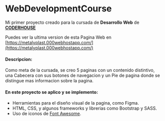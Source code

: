 # WebDevelopmentCourse

Mi primer proyecto creado para la cursada de **Desarrollo Web** de **[CODERHOUSE](https://www.coderhouse.com/)**

Puedes ver la ultima version de esta Pagina Web en [https://metalyplast.000webhostapp.com/](https://metalyplast.000webhostapp.com/)

#### Descripcion:
Como meta de la cursada, se creo 5 paginas con un contenido distintivo, una Cabecera con sus botones de navegacion y un Pie de pagina donde se distingue mas informacion sobre la pagina.

#### En este proyecto se aplico y se implemento:
- Herramientas para el diseño visual de la pagina, como Figma.
- HTML, CSS, y algunos frameworks y librerias como Bootstrap y SASS.
- Uso de iconos de [Font Awesome](https://fontawesome.com/).
